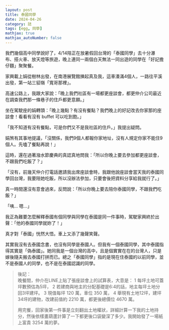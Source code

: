 ```yaml
---
layout: post
title: 泰國同學
date: 2024-04-26
category: 誌
tags: [egg, 同學]
mathjax: true
mathjax_autoNumber: false
---
```


我們幾個高中同學說好了，4/14陪正在放暑假回台灣的「泰國同學」去十分瀑布、搭火車、放天燈等旅遊，晚上連同一兩個白天無法一同出遊的同學在「好記擔仔麵」聚聚餐。

<!--more-->
 
家興載上娟從樹林出發，在南港展覽館揀起真及我，這車湊滿4個人，一路往平溪出發，第一站三貂嶺「寬哥那裡」。

高速公路上，我跟大家說：「晚上我們社區有一場都更座談會，都更仲介公司最近在調查我們那一條巷子的住戶都更意願。」

坐在駕駛座的娟轉頭：「晚上幾點？有沒有餐點？我們晚上的好記改去你家那的座談會！看看有沒有 buffet 可以吃到飽。」

「我不知道有沒有餐點，可是你們又不是我社區的住戶。」我提出疑問。 

娟煞有其事地提議，「沒關係，我們9個人都報你家地址，沒有人規定你家不能住9個人。先嗑了餐點再說！」

這時，還在過著潑水節慶典的真認真地問我：「所以你晚上要去參加都更座談會，不跟我們吃飯了？」 

「沒有，前幾天仲介打電話邀請我出席座談會時，我跟他說座談會當天我的泰國同學回台灣，我要陪她吃飯，所以沒辦法參加，只要會後把資料分享給我就行了。」

真一時間還沒有意會過來，反問說：「所以你晚上要去陪你泰國同學，不跟我們吃飯？」

「咦... 嗯…」

我正為難要怎麼解釋泰國有個同學與同學在泰國是同一件事時，駕駛家興終於出聲：「他的泰國同學就妳了！」

真才對「泰國」恍然大悟。車上又添了幾聲笑聲。

其實我沒有去泰國念書，也沒有同學是泰國人。但我有一個泰國同學，其中泰國指得其實是「偽泰國」。她同我是一個台灣的高中，且是個實實在在的台灣人，只是嫁後隨夫搬去泰國打拼而已。總之「泰國同學」指的是現在住泰國的以前同學，並不是泰國人的同學，也不是在泰國認識的同學。

> 後記：<br>
> 晚餐間，仲介在LINE上貼了張座談會上的試算表，大意是：
> 1 每坪土地可蓋坪數預估為5坪，
> 2 若建商與地主的分配基礎是6:4的話，地主每坪土地分回3坪建坪。
> 3 現值每坪 120 萬，車位 350 萬，
> 4 舉現有土地12坪，建坪34坪的建物，改建前值約 2210 萬，都更後總價位 4670 萬。
> 
> 用完餐，回家後第一件事是立刻翻出土地權狀，詳細計算一下我的土地持分，然後依樣畫葫蘆計算了一下都更後口袋變深了多少。我開始發了一場紙上富貴 3254 萬的夢。
